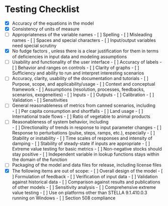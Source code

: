 Testing Checklist
================

- [x] Accuracy of the equations in the model 
- [x] Consistency of units of measure
- [ ] Appropriateness of the variable names 
      - [ ] Spelling
      - [ ] Misleading names
      - [ ] Spaces and special characters
      - [ ] Input/output variables need special scrutiny
- [x] No fudge factors , unless there is a clear justification for them in terms of deficiencies in input data and modeling assumptions
- [ ] Usability and functionality of the user interface 
      - [ ] Accuracy of labels
      - [ ] Behavior and ranges on controls
      - [ ] Clarity of graphs
      - [ ] Sufficiency and ability to run and interpret interesting scenarios
- [ ] Accuracy, clarity, usability of the documentation and tutorials
      - [ ] Purpose, scope, and applicability/usage
      - [ ] Context and conceptual framework
      - [ ] Assumptions (resolution, processes, feedbacks, scenarios, exogeneities)
      - [ ] Inputs
      - [ ] Outputs
      - [ ] Calibration
      - [ ] Validation
      - [ ] Sensitivities
- [ ] General reasonableness of metrics from canned scenarios, including  
      - [ ] Per capita consumption and shortfalls
      - [ ] Land usage
      - [ ] International trade flows
      - [ ] Ratio of vegetable to animal products
- [ ] Reasonableness of system behavior, including  
      - [ ] Directionality of trends in response to input parameter changes
      - [ ] Response to perturbations (pulse, steps, ramps, etc.), especially
      - [ ] Stability or instability
      - [ ] Time scales of responses and intensity of damping
      - [ ] Stability of steady-state if inputs are appropriate
      - [ ] Extreme value testing for basic metrics
      - [ ] Non-negative stocks should stay positive
      - [ ] Independent variable in lookup functions stays within the domain of the function
- [ ] Packaging of the model and data files for release, including license files 
- [x] The following items are out of scope:
      - [ ] Overall design of the model
      - [ ] Formulation of feedback
      - [ ] Verification of input data
      - [ ] Validation against historical data
      - [ ] Comparison against results and publications of other models
      - [ ] Sensitivity analysis
      - [ ] Comprehensive extreme value testing
      - [ ] Use on platforms other than STELLA 9.1.410.0.3 running on Windows
      - [ ] Section 508 compliance
